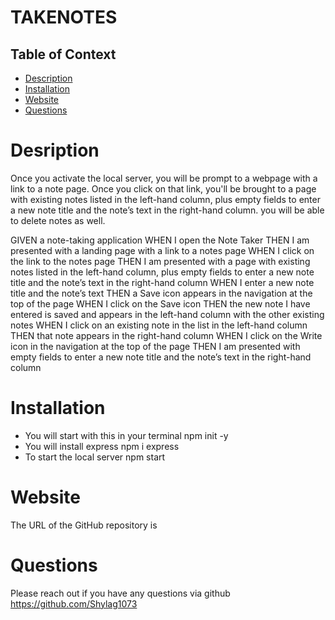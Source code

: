 # TAKENOTES 



## Table of Context 

* [Description](#description)
* [Installation](#installation)
* [Website](#website)
* [Questions](#questions)


# Desription 
Once you activate the local server, you will be prompt to a webpage with a link to a note page. Once you click on that link, you'll be brought to a page with existing notes listed in the left-hand column, plus empty fields to enter a new note title and the note’s text in the right-hand column. you will be able to delete notes as well. 


GIVEN a note-taking application
WHEN I open the Note Taker
THEN I am presented with a landing page with a link to a notes page
WHEN I click on the link to the notes page
THEN I am presented with a page with existing notes listed in the left-hand column, plus empty fields to enter a new note title and the note’s text in the right-hand column
WHEN I enter a new note title and the note’s text
THEN a Save icon appears in the navigation at the top of the page
WHEN I click on the Save icon
THEN the new note I have entered is saved and appears in the left-hand column with the other existing notes
WHEN I click on an existing note in the list in the left-hand column
THEN that note appears in the right-hand column
WHEN I click on the Write icon in the navigation at the top of the page
THEN I am presented with empty fields to enter a new note title and the note’s text in the right-hand column

# Installation 

- You will start with this in your terminal
npm init -y
- You will install express
npm i express
- To start the local server 
npm start 


# Website 

The URL of the GitHub repository is


# Questions 

Please reach out if you have any questions via github https://github.com/Shylag1073

